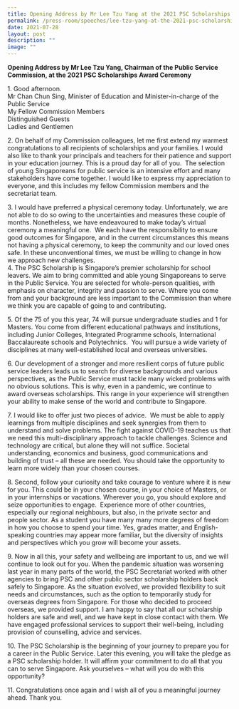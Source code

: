 ```yaml
---
title: Opening Address by Mr Lee Tzu Yang at the 2021 PSC Scholarships Award Ceremony
permalink: /press-room/speeches/lee-tzu-yang-at-the-2021-psc-scholarships-award-ceremony/
date: 2021-07-28
layout: post
description: ""
image: ""
---
```

**Opening Address by Mr Lee Tzu Yang, Chairman of the Public Service Commission, at the 2021 PSC Scholarships Award Ceremony**

1\. Good afternoon.  
Mr Chan Chun Sing, Minister of Education and Minister-in-charge of the Public Service  
My Fellow Commission Members  
Distinguished Guests  
Ladies and Gentlemen  
  
2\. On behalf of my Commission colleagues, let me first extend my warmest congratulations to all recipients of scholarships and your families. I would also like to thank your principals and teachers for their patience and support in your education journey. This is a proud day for all of you.  The selection of young Singaporeans for public service is an intensive effort and many stakeholders have come together. I would like to express my appreciation to everyone, and this includes my fellow Commission members and the secretariat team.   
  
3\. I would have preferred a physical ceremony today. Unfortunately, we are not able to do so owing to the uncertainties and measures these couple of months. Nonetheless, we have endeavoured to make today’s virtual ceremony a meaningful one.  We each have the responsibility to ensure good outcomes for Singapore, and in the current circumstances this means not having a physical ceremony, to keep the community and our loved ones safe. In these unconventional times, we must be willing to change in how we approach new challenges.  
4\. The PSC Scholarship is Singapore’s premier scholarship for school leavers. We aim to bring committed and able young Singaporeans to serve in the Public Service. You are selected for whole-person qualities, with emphasis on character, integrity and passion to serve. Where you come from and your background are less important to the Commission than where we think you are capable of going to and contributing.   
  
5\. Of the 75 of you this year, 74 will pursue undergraduate studies and 1 for Masters. You come from different educational pathways and institutions, including Junior Colleges, Integrated Programme schools, International Baccalaureate schools and Polytechnics.  You will pursue a wide variety of disciplines at many well-established local and overseas universities.  
  
6\. Our development of a stronger and more resilient corps of future public service leaders leads us to search for diverse backgrounds and various perspectives, as the Public Service must tackle many wicked problems with no obvious solutions. This is why, even in a pandemic, we continue to award overseas scholarships. This range in your experience will strengthen your ability to make sense of the world and contribute to Singapore.  
  
7\. I would like to offer just two pieces of advice.  We must be able to apply learnings from multiple disciplines and seek synergies from them to understand and solve problems. The fight against COVID-19 teaches us that we need this multi-disciplinary approach to tackle challenges. Science and technology are critical, but alone they will not suffice. Societal understanding, economics and business, good communications and building of trust – all these are needed. You should take the opportunity to learn more widely than your chosen courses.  
  
8\. Second, follow your curiosity and take courage to venture where it is new for you. This could be in your chosen course, in your choice of Masters, or in your internships or vacations. Wherever you go, you should explore and seize opportunities to engage.  Experience more of other countries, especially our regional neighbours, but also, in the private sector and people sector. As a student you have many many more degrees of freedom in how you choose to spend your time. Yes, grades matter, and English-speaking countries may appear more familiar, but the diversity of insights and perspectives which you grow will become your assets.  
  
9\. Now in all this, your safety and wellbeing are important to us, and we will continue to look out for you. When the pandemic situation was worsening last year in many parts of the world, the PSC Secretariat worked with other agencies to bring PSC and other public sector scholarship holders back safely to Singapore. As the situation evolved, we provided flexibility to suit needs and circumstances, such as the option to temporarily study for overseas degrees from Singapore. For those who decided to proceed overseas, we provided support. I am happy to say that all our scholarship holders are safe and well, and we have kept in close contact with them. We have engaged professional services to support their well-being, including provision of counselling, advice and services.   
  
10\. The PSC Scholarship is the beginning of your journey to prepare you for a career in the Public Service. Later this evening, you will take the pledge as a PSC scholarship holder. It will affirm your commitment to do all that you can to serve Singapore. Ask yourselves – what will you do with this opportunity?  
  
11\. Congratulations once again and I wish all of you a meaningful journey ahead. Thank you.